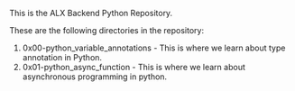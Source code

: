 This is the ALX Backend Python Repository.

These are the following directories in the repository:

1) 0x00-python_variable_annotations - This is where we learn about type annotation in Python.
2) 0x01-python_async_function - This is where we learn about asynchronous programming in python.